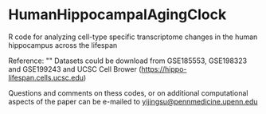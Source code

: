 # HumanHippocampalAgingClock
R code for analyzing cell-type specific transcriptome changes in the human hippocampus across the lifespan

Reference:
""
Datasets could be download from GSE185553, GSE198323 and GSE199243 and UCSC Cell Brower (https://hippo-lifespan.cells.ucsc.edu)

Questions and comments on thess codes, or on additional computational aspects of the paper can be e-mailed to yijingsu@pennmedicine.upenn.edu
